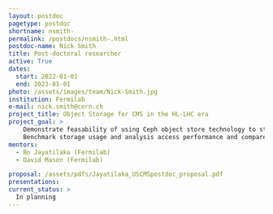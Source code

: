 ```yaml
---
layout: postdoc
pagetype: postdoc
shortname: nsmith-
permalink: /postdocs/nsmith-.html
postdoc-name: Nick Smith
title: Post-doctoral researcher
active: True
dates:
  start: 2022-01-01
  end: 2023-01-01
photo: /assets/images/team/Nick-Smith.jpg
institution: Fermilab
e-mail: nick.smith@cern.ch
project_title: Object Storage for CMS in the HL-LHC era
project_goal: >
    Demonstrate feasability of using Ceph object store technology to store and retrieve CMS event data products at a finer granularity than file-level.
    Benchmark storage usage and analysis access performance and compare to traditional file-level storage solutions.
mentors:
  - Bo Jayatilaka (Fermilab)
  - David Mason (Fermilab)

proposal: /assets/pdfs/Jayatilaka_USCMSpostdoc_proposal.pdf
presentations:
current_status: >
  In planning
---
```

